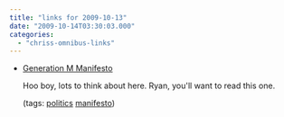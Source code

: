 ```yaml
---
title: "links for 2009-10-13"
date: "2009-10-14T03:30:03.000"
categories: 
  - "chriss-omnibus-links"
---
```


- [Generation M Manifesto](http://blog.beliefnet.com/jesuscreed/2009/10/generation-m-manifesto.html)
    
    Hoo boy, lots to think about here. Ryan, you'll want to read this one.
    
    (tags: [politics](http://delicious.com/hubbsc/politics) [manifesto](http://delicious.com/hubbsc/manifesto))
